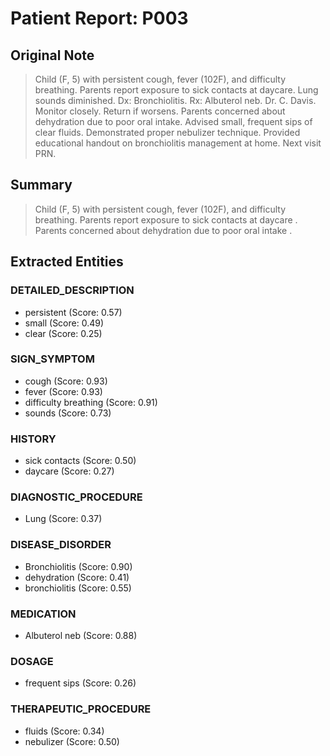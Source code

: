 # Patient Report: P003

## Original Note

> Child (F, 5) with persistent cough, fever (102F), and difficulty breathing. Parents report exposure to sick contacts at daycare. Lung sounds diminished. Dx: Bronchiolitis. Rx: Albuterol neb. Dr. C. Davis. Monitor closely. Return if worsens. Parents concerned about dehydration due to poor oral intake. Advised small, frequent sips of clear fluids. Demonstrated proper nebulizer technique. Provided educational handout on bronchiolitis management at home. Next visit PRN.

## Summary

>  Child (F, 5) with persistent cough, fever (102F), and difficulty breathing. Parents report exposure to sick contacts at daycare . Parents concerned about dehydration due to poor oral intake .

## Extracted Entities

### DETAILED_DESCRIPTION

- persistent (Score: 0.57)
- small (Score: 0.49)
- clear (Score: 0.25)

### SIGN_SYMPTOM

- cough (Score: 0.93)
- fever (Score: 0.93)
- difficulty breathing (Score: 0.91)
- sounds (Score: 0.73)

### HISTORY

- sick contacts (Score: 0.50)
- daycare (Score: 0.27)

### DIAGNOSTIC_PROCEDURE

- Lung (Score: 0.37)

### DISEASE_DISORDER

- Bronchiolitis (Score: 0.90)
- dehydration (Score: 0.41)
- bronchiolitis (Score: 0.55)

### MEDICATION

- Albuterol neb (Score: 0.88)

### DOSAGE

- frequent sips (Score: 0.26)

### THERAPEUTIC_PROCEDURE

- fluids (Score: 0.34)
- nebulizer (Score: 0.50)

